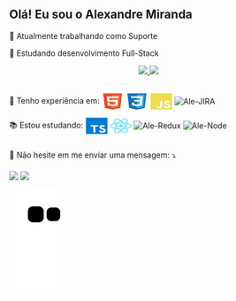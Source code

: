 ## Olá! Eu sou o Alexandre Miranda


<p>🔭 Atualmente trabalhando como Suporte</p>
<p>🌱 Estudando desenvolvimento Full-Stack</p>

<div align="center">
  <a href="https://github.com/alemiranda-dev" rel="noopener noreferrer">
  <img height="150em" src="https://github-readme-stats.vercel.app/api?username=alemiranda-dev&show_icons=true&theme=dark&include_all_commits=true&count_private=true"/>
  <img height="150em" src="https://github-readme-stats.vercel.app/api/top-langs/?username=alemiranda-dev&layout=compact&langs_count=7&theme=dark"/>
  </a>
</div>
<div style="display: inline_block"><br>
<p>
  📌 Tenho experiência em:
  <img align="center" alt="Ale-HTML" height="30" width="40" src="https://raw.githubusercontent.com/devicons/devicon/master/icons/html5/html5-original.svg">
  <img align="center" alt="Ale-CSS" height="30" width="40" src="https://raw.githubusercontent.com/devicons/devicon/master/icons/css3/css3-original.svg">
  <img align="center" alt="Ale-Js" height="30" width="40" src="https://raw.githubusercontent.com/devicons/devicon/master/icons/javascript/javascript-plain.svg">
  <img align="center" alt="Ale-JIRA" height="30" width="40" src="https://cdn.jsdelivr.net/gh/devicons/devicon/icons/jira/jira-original.svg" />
</p>
<p>
  📚 Estou estudando:
  <img align="center" alt="Ale-Ts" height="30" width="40" src="https://raw.githubusercontent.com/devicons/devicon/master/icons/typescript/typescript-plain.svg">
  <img align="center" alt="Ale-React" height="30" width="40" src="https://raw.githubusercontent.com/devicons/devicon/master/icons/react/react-original.svg">
  <img align="center" alt="Ale-Redux" height="30" width="40" src="https://cdn.jsdelivr.net/gh/devicons/devicon/icons/redux/redux-original.svg" />
  <img align="center" alt="Ale-Node" height="30" width="40" src="https://cdn.jsdelivr.net/gh/devicons/devicon/icons/nodejs/nodejs-original.svg">
</p>
</div>
  
##
📲 Não hesite em me enviar uma mensagem: ⤵️ 
<div> 

  <a href = "mailto:thealexandrem@gmail.com"><img align="middle" src="https://img.shields.io/badge/-Gmail-%23333?style=for-the-badge&logo=gmail&logoColor=white" target="_blank"></a>
  <a href="https://www.linkedin.com/in/alxd-miranda/" target="_blank"><img align="middle" src="https://img.shields.io/badge/-LinkedIn-%230077B5?style=for-the-badge&logo=linkedin&logoColor=white" target="_blank"></a> 

    
![Snake animation](https://github.com/alemiranda-dev/alemiranda-dev/blob/output/github-contribution-grid-snake.svg)
 
</div>
